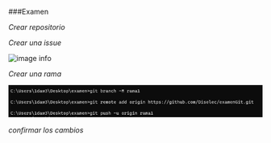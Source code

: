 ###Examen

*Crear repositorio*


*Crear una issue*

![image info](examenGit/22img/issue.PNG)

*Crear una rama*

![image info](22img/rama.PNG)

*confirmar los cambios*


